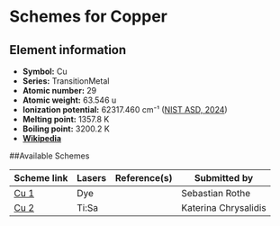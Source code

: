 # Schemes for Copper

## Element information

- **Symbol:** Cu
- **Series:** TransitionMetal
- **Atomic number:** 29
- **Atomic weight:** 63.546 u
- **Ionization potential:**  62317.460 cm⁻¹ ([NIST ASD, 2024](https://www.nist.gov/pml/atomic-spectra-database))
- **Melting point:** 1357.8 K
- **Boiling point:** 3200.2 K
- [**Wikipedia**](https://en.wikipedia.org/wiki/Copper)

##Available Schemes

|       Scheme link       | Lasers | Reference(s) |     Submitted by     |
| ----------------------- | ------ | ------------ | -------------------- |
| [Cu 1](../cu/cu-001.md) | Dye    |              | Sebastian Rothe      |
| [Cu 2](../cu/cu-002.md) | Ti:Sa  |              | Katerina Chrysalidis |
